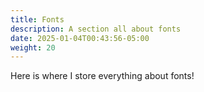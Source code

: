 ```yaml
---
title: Fonts
description: A section all about fonts
date: 2025-01-04T00:43:56-05:00
weight: 20
---
```


Here is where I store everything about fonts!

<!--more-->
